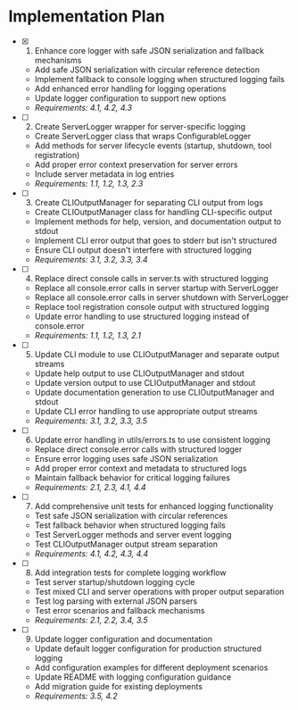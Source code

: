 # Implementation Plan

- [x] 1. Enhance core logger with safe JSON serialization and fallback mechanisms
  - Add safe JSON serialization with circular reference detection
  - Implement fallback to console logging when structured logging fails
  - Add enhanced error handling for logging operations
  - Update logger configuration to support new options
  - _Requirements: 4.1, 4.2, 4.3_

- [ ] 2. Create ServerLogger wrapper for server-specific logging
  - Create ServerLogger class that wraps ConfigurableLogger
  - Add methods for server lifecycle events (startup, shutdown, tool registration)
  - Add proper error context preservation for server errors
  - Include server metadata in log entries
  - _Requirements: 1.1, 1.2, 1.3, 2.3_

- [ ] 3. Create CLIOutputManager for separating CLI output from logs
  - Create CLIOutputManager class for handling CLI-specific output
  - Implement methods for help, version, and documentation output to stdout
  - Implement CLI error output that goes to stderr but isn't structured
  - Ensure CLI output doesn't interfere with structured logging
  - _Requirements: 3.1, 3.2, 3.3, 3.4_

- [ ] 4. Replace direct console calls in server.ts with structured logging
  - Replace all console.error calls in server startup with ServerLogger
  - Replace all console.error calls in server shutdown with ServerLogger
  - Replace tool registration console output with structured logging
  - Update error handling to use structured logging instead of console.error
  - _Requirements: 1.1, 1.2, 1.3, 2.1_

- [ ] 5. Update CLI module to use CLIOutputManager and separate output streams
  - Update help output to use CLIOutputManager and stdout
  - Update version output to use CLIOutputManager and stdout
  - Update documentation generation to use CLIOutputManager and stdout
  - Update CLI error handling to use appropriate output streams
  - _Requirements: 3.1, 3.2, 3.3, 3.5_

- [ ] 6. Update error handling in utils/errors.ts to use consistent logging
  - Replace direct console.error calls with structured logger
  - Ensure error logging uses safe JSON serialization
  - Add proper error context and metadata to structured logs
  - Maintain fallback behavior for critical logging failures
  - _Requirements: 2.1, 2.3, 4.1, 4.4_

- [ ] 7. Add comprehensive unit tests for enhanced logging functionality
  - Test safe JSON serialization with circular references
  - Test fallback behavior when structured logging fails
  - Test ServerLogger methods and server event logging
  - Test CLIOutputManager output stream separation
  - _Requirements: 4.1, 4.2, 4.3, 4.4_

- [ ] 8. Add integration tests for complete logging workflow
  - Test server startup/shutdown logging cycle
  - Test mixed CLI and server operations with proper output separation
  - Test log parsing with external JSON parsers
  - Test error scenarios and fallback mechanisms
  - _Requirements: 2.1, 2.2, 3.4, 3.5_

- [ ] 9. Update logger configuration and documentation
  - Update default logger configuration for production structured logging
  - Add configuration examples for different deployment scenarios
  - Update README with logging configuration guidance
  - Add migration guide for existing deployments
  - _Requirements: 3.5, 4.2_